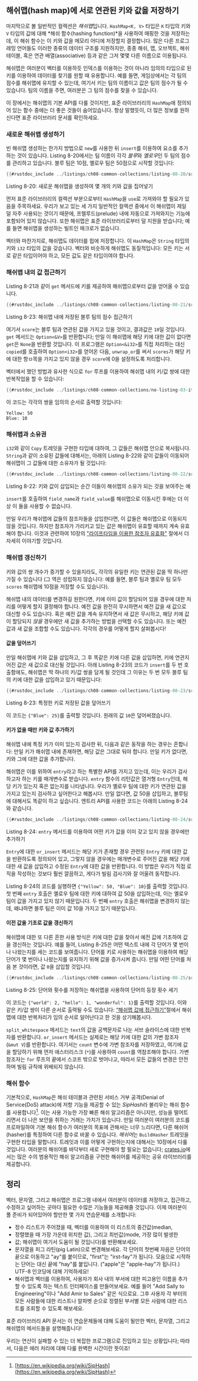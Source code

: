 ## 해쉬맵(hash map)에 서로 연관된 키와 값을 저장하기

마지막으로 볼 일반적인 컬렉션은 *해쉬맵*입니다. `HashMap<K, V>` 타입은 `K`
타입의 키와 `V` 타입의 값에 대해 *해쉬 함수(hashing function)*을 사용하여
매핑한 것을 저장하는데, 이 해쉬 함수는 이 키와 값을 메모리 어디에 저장할지
결정합니다. 많은 다른 프로그래밍 언어들도 이러한 종류의 데이터 구조를
지원하지만, 종종 해쉬, 맵, 오브젝트, 해쉬 테이블, 혹은 연관
배열(associative) 등과 같은 그저 몇몇 다른 이름으로 이용됩니다.

해쉬맵은 여러분이 벡터를 이용하듯 인덱스를 이용하는 것이 아니라 임의의 타입으로
된 키를 이용하여 데이터를 찾기를 원할 때 유용합니다. 예를 들면, 게임상에서는
각 팀의 점수를 해쉬맵에 유지할 수 있는데, 여기서 키는 팀의 이름이고 값은 팀의
점수가 될 수 있습니다. 팀의 이름을 주면, 여러분은 그 팀의 점수를 찾을 수
있습니다.

이 장에서는 해쉬맵의 기본 API를 다룰 것이지만, 표준 라이브러리의 `HashMap`에
정의되어 있는 함수 중에는 더 좋은 것들이 숨어있습니다. 항상 말했듯이, 더 많은
정보를 원하신다면 표준 라이브러리 문서를 확인하세요.

### 새로운 해쉬맵 생성하기

빈 해쉬맵 생성하는 한가지 방법으로 `new`를 사용한 뒤 `insert`를 이용하여 요소를
추가하는 것이 있습니다. Listing 8-20에서는 팀 이름이 각각 *블루*와 *옐로우*인
두 팀의 점수를 관리하고 있습니다. 블루 팀은 10점, 옐로우 팀은 50점으로 시작할
것입니다:

```rust
{{#rustdoc_include ../listings/ch08-common-collections/listing-08-20/src/main.rs:here}}
```

<span class="caption">Listing 8-20: 새로운 해쉬맵을 생성하여 몇 개의 키와 값을
집어넣기</span>

먼저 표준 라이브러리의 컬렉션 부분으로부터 `HashMap`을 `use`로 가져와야 할
필요가 있음을 주목하세요. 우리가 보고 있는 세 가지 일반적인 컬렉션 중에서
이 해쉬맵이 제일 덜 자주 사용되는 것이기 때문에, 프렐루드(prelude) 내에
자동으로 가져와지는 기능에 포함되어 있지 않습니다. 또한 해쉬맵은 표준
라이브러리로부터 덜 지원을 받습니다; 예를 들면 해쉬맵을 생성하는 빌트인 매크로가 없습니다.

벡터와 마찬가지로, 해쉬맵도 데이터를 힙에 저장합니다. 이 `HashMap`은
`String` 타입의 키와 `i32` 타입의 값을 갖습니다. 벡터와 비슷하게 해쉬맵도
동질적입니다: 모든 키는 서로 같은 타입이어야 하고, 모든 값도 같은 타입이여야
합니다.

### 해쉬맵 내의 값 접근하기

Listing 8-21과 같이 `get` 메서드에 키를 제공하여 해쉬맵으로부터 값을
얻어올 수 있습니다.

```rust
{{#rustdoc_include ../listings/ch08-common-collections/listing-08-21/src/main.rs:here}}
```

<span class="caption">Listing 8-23: 해쉬맵 내에 저장된 블루 팀의 점수
접근하기</span>

여기서 `score`는 블루 팀과 연관된 값을 가지고 있을 것이고, 결과값은
`10`일 것입니다. `get` 메서드는 `Option<&V>`를 반환합니다; 만일 이
해쉬맵에 해당 키에 대한 값이 없다면 `get`은 `None`을 반환할 것입니다.
이 프로그램은 `Option<&i32>`를 직접 처리하는 대신 `copied`를 호출하여
`Option<i32>`를 얻어온 다음, `unwrap_or`를 써서 `scores`가 해당 키에 대한
항ㅁ목을 가지고 있지 않을 경우 `score`에 0을 설정하도록 처리합니다.

벡터에서 했던 방법과 유사한 식으로 `for` 루프를 이용하여 해쉬맵 내의
키/값 쌍에 대한 반복작업을 할 수 있습니다:

```rust
{{#rustdoc_include ../listings/ch08-common-collections/no-listing-03-iterate-over-hashmap/src/main.rs:here}}
```

이 코드는 각각의 쌍을 임의의 순서로 출력할 것입니다:

```text
Yellow: 50
Blue: 10
```

### 해쉬맵과 소유권

`i32`와 같이 `Copy` 트레잇을 구현한 타입에 대하여, 그 값들은 해쉬맵 안으로
복사됩니다. `String`과 같이 소유된 값들에 대해서는, 아래의 Listing 8-22와 같이
값들이 이동되어 해쉬맵이 그 값들에 대한 소유자가 될 것입니다:

```rust
{{#rustdoc_include ../listings/ch08-common-collections/listing-08-22/src/main.rs:here}}
```

<span class="caption">Listing 8-22: 키와 값이 삽입되는 순간 이들이 해쉬맵의
소유가 되는 것을 보여주는 예</span>

`insert`를 호출하여 `field_name`과 `field_value`를 해쉬맵으로 이동시킨 후에는
더 이상 이 둘을 사용할 수 없습니다.

만일 우리가 해쉬맵에 값들의 참조자들을 삽입한다면, 이 값들은 해쉬맵으로
이동되지 않을 것입니다. 하지만 참조자가 가리키고 있는 값은 해쉬맵이 유효할
때까지 계속 유효해야 합니다.
이것과 관련하여 10장의
["라이프타임을 이용한 참조자 유효화"][validating-references-with-lifetimes]<!-- ignore -->
절에서 더 자세히 이야기할 것입니다.

### 해쉬맵 갱신하기

키와 값의 쌍 개수가 증가할 수 있을지라도, 각각의 유일한 키는 연관된 값을
딱 하나만 가질 수 있습니다 (그 역은 성립하지 않습니다: 예를 들면,
블루 팀과 옐로우 팀 모두 `scores` 해쉬맵에 10점을 저장할 수도
있습니다).

해쉬맵 내의 데이터를 변경하길 원한다면, 키에 이미 값이 할당되어 있을
경우에 대한 처리를 어떻게 할지 결정해야 합니다. 예전 값을 완전히 무시하면서
예전 값을 새 값으로 대신할 수도 있습니다. 혹은 예전 값을 계속 유지하면서
새 값은 무시하고, 해당 키에 값이 할당되지 *않을* 경우에만 새 값을 추가하는
방법을 선택할 수도 있습니다. 또는 예전 값과 새 값을 조합할 수도 있습니다.
각각의 경우를 어떻게 할지 살펴봅시다!

#### 값을 덮어쓰기

만일 해쉬맵에 키와 값을 삽입하고, 그 후 똑같은 키에 다른 값을 삽입하면,
키에 연관지어진 값은 새 값으로 대신될 것입니다. 아래 Listing 8-23의 코드가
`insert`를 두 번 호출함에도, 해쉬맵은 딱 하나의 키/값 쌍을 담게 될 것인데
그 이유는 두 번 모두 블루 팀의 키에 대한 값을 삽입하고 있기
때문입니다:

```rust
{{#rustdoc_include ../listings/ch08-common-collections/listing-08-23/src/main.rs:here}}
```

<span class="caption">Listing 8-23: 특정한 키로 저장된 값을
덮어쓰기</span>

이 코드는 `{"Blue": 25}`를 출력할 것입니다. 원래의 값 `10`은
덮어써졌습니다.

<!-- Old headings. Do not remove or links may break. -->
<a id="only-inserting-a-value-if-the-key-has-no-value"></a>

#### 키가 없을 때만 키와 값 추가하기

해쉬맵 내에 특정 키가 이미 있는지 검사한 뒤, 다음과 같은 동작을
하는 경우는 흔합니다: 만일 키가 해쉬맵 내에 존재하면, 해당 값은
그대로 둬야 합니다. 만일 키가 없다면, 키와 그에 대한 값을
추가합니다.

해쉬맵은 이를 위하여 `entry`라고 하는 특별한 API를 가지고 있는데,
이는 우리가 검사하고자 하는 키를 매개변수로 받습니다. `entry` 함수의
리턴값은 열거형 `Entry`인데, 해당 키가 있는지 혹은 없는지를 나타냅니다.
우리가 옐로우 팀에 대한 키가 연관된 값을 가지고 있는지 검사하고 싶어한다고
해봅시다. 만일 없다면, 값 50을 삽입하고, 블루팀에 대해서도 똑같이 하고
싶습니다. 엔트리 API를 사용한 코드는 아래의 Listing 8-24와 같습니다.

```rust
{{#rustdoc_include ../listings/ch08-common-collections/listing-08-24/src/main.rs:here}}
```

<span class="caption">Listing 8-24: `entry` 메서드를 이용하여 어떤 키가 값을
이미 갖고 있지 않을 경우에만 추가하기</span>

`Entry`에 대한 `or_insert` 메서드는 해당 키가 존재할 경우 관련된 `Entry` 키에
대한 값을 반환하도록 정의되어 있고, 그렇지 않을 경우에는 매개변수로 주어진 값을
해당 키에 대한 새 값을 삽입하고 수정된 `Entry`에 대한 값을 반환합니다. 이 방법은
우리가 직접 로직을 작성하는 것보다 훨씬 깔끔하고, 게다가 빌림 검사기와 잘
어울려 동작합니다.

Listing 8-24의 코드를 실행하면 `{"Yellow": 50, "Blue": 10}`를 출력할 것입니다.
첫 번째 `entry` 호출은 옐로우 팀에 대한 키에 대하여 값 50을 삽입하는데, 이는
옐로우 팀이 값을 가지고 있지 않기 때문입니다. 두 번째 `entry` 호출은 해쉬맵을
변경하지 않는데, 왜냐하면 블루 팀은 이미 값 10을 가지고 있기
때문입니다.

#### 이전 값을 기초로 값을 갱신하기

해쉬맵에 대한 또 다른 흔한 사용 방식은 키에 대한 값을 찾아서 예전 값에 기초하여
값을 갱신하는 것입니다. 예를 들어, Listing 8-25은 어떤 텍스트 내에 각 단어가
몇 번이나 나왔는지를 세는 코드를 보여줍니다. 단어를 키로 사용하는 해쉬맵을
이용하여 해당 단어가 몇 번이나 나왔는지를 유지하기 위해 값을 증가시켜 줍니다.
만일 어떤 단어를 처음 본 것이라면, 값 `0`을 삽입할
것입니다.

```rust
{{#rustdoc_include ../listings/ch08-common-collections/listing-08-25/src/main.rs:here}}
```

<span class="caption">Listing 8-25: 단어와 횟수를 저장하는 해쉬맵을 사용하여
단어의 등장 횟수 세기</span>

이 코드는 `{"world": 2, "hello": 1, "wonderful": 1}`를 출력할 것입니다.
이와 같은 키/값 쌍이 다른 순서로 출력될 수도 있습니다:
[“해쉬맵 값에 접근하기”][access]<!-- ignore -->절에서 해쉬맵에 대한
반복처리가 임의 순서로 일어난다고 한 것을 상기해봅시다.

`split_whitespace` 메서드는 `text`의 값을 공백문자로 나눈 서브 슬라이스에
대한 반복자를 반환합니다. `or_insert` 메서드는 실제로는 해당 키에 대한 값의
가변 참조자 (`&mut V`)를 반환합니다. 여기서는 `count` 변수에 가변 참조자를
저장하였고, 여기에 값을 할당하기 위해 먼저 애스터리스크 (`*`)를 사용하여
`count`를 역참조해야 합니다. 가변 참조자는 `for` 루프의 끝에서 스코프
밖으로 벗어나고, 따라서 모든 값들의 변경은 안전하며 빌림 규칙에 위배되지
않습니다.

### 해쉬 함수

기본적으로, `HashMap`은 해쉬 테이블과 관련된 서비스 거부 공격(Denial
of Service(DoS) attack)에 저항 기능을 제공할 수 있는 *SipHash*라
불리우는 해쉬 함수를 사용합니다[^siphash]<!-- ignore -->. 이는 사용
가능한 가장 빠른 해쉬 알고리즘은 아니지만, 성능을 떨어트리면서 더 나은
보안을 취하는 거래는 가치가 있습니다. 만일 여러분이 여러분의 코드를
프로파일하여 기본 해쉬 함수가 여러분의 목표에 관해서는 너무 느리다면,
다른 해쉬어(hasher)를 특정하여 다른 함수로 바꿀 수 있습니다. *해쉬어*는
`BuildHasher` 트레잇을 구현한 타입을 말합니다. 트레잇과 이를 어떻게 구현하는지에
대해서는 10장에서 다룰 것입니다. 여러분의 해쉬어를 바닥부터 새로 구현해야
할 필요는 없습니다; [crates.io](https://crates.io/)<!-- ignore-->에서는
많은 수의 범용적인 해쉬 알고리즘을 구현한 해쉬어를 제공하는 공유 라이브러리를
제공합니다.

[^siphash]: [https://en.wikipedia.org/wiki/SipHash](https://en.wikipedia.org/wiki/SipHash)

## 정리

벡터, 문자열, 그리고 해쉬맵은 프로그램 내에서 여러분이 데이터를 저장하고,
접근하고, 수정하고 싶어하는 곳마다 필요한 수많은 기능들을 제공해줄 것입니다.
이제 여러분이 풀 준비가 되어있어야 할만한 몇 가지 연습문제를 소개합니다:

* 정수 리스트가 주어졌을 때, 벡터를 이용하여 이 리스트의 중간값(median,
* 정렬했을 때 가장 가운데 위치한 값), 그리고 최빈값(mode, 가장 많이 발생한
* 값; 해쉬맵이 여기서 도움이 될 것입니다)를 반환해보세요.
* 문자열을 피그 라틴(pig Latin)으로 변경해보세요. 각 단어의 첫번째 자음은
  단어의 끝으로 이동하고 "ay"를 붙이므로, "first"는 "irst-fay"가 됩니다.
  모음으로 시작하는 단어는 대신 끝에 "hay"를 붙입니다. ("apple"은 "apple-hay"가
  됩니다.) UTF-8 인코딩에 대해 기억하세요!
* 해쉬맵과 벡터를 이용하여, 사용자가 회사 내의 부서에 대한 피고용인 이름을
  추가할 수 있도록 하는 텍스트 인터페이스를 만들어보세요. 예를 들어 "Add Sally
  to Engineering"이나 "Add Amir to Sales" 같은 식으로요. 그후 사용자 각 부터의
  모든 사람들에 대한 리스트나 알파벳 순으로 정렬된 부서별 모든 사람에 대한
  리스트를 조회할 수 있도록 해보세요.

표준 라이브러리 API 문서는 이 연습문제들에 대해 도움이 될만한 벡터, 문자열,
그리고 해쉬맵의 메서드들을 설명해줍니다!

우리는 연산이 실패할 수 있는 더 복잡한 프로그램으로 진입하고 있는 상황입니다;
따라서, 다음은 에러 처리에 대해 다룰 완벽한 시간이란 뜻이죠!

[validating-references-with-lifetimes]:
ch10-03-lifetime-syntax.html#validating-references-with-lifetimes
[access]: #accessing-values-in-a-hash-map
